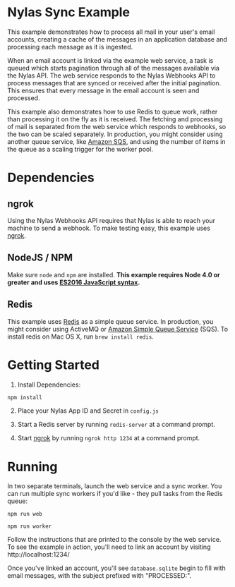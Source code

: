 # Nylas Sync Example

This example demonstrates how to process all mail in your user's email accounts,
creating a cache of the messages in an application database and processing each
message as it is ingested.

When an email account is linked via the example web service, a task is queued
which starts pagination through all of the messages available via the Nylas API.
The web service responds to the Nylas Webhooks API to process messages that
are synced or received after the initial pagination. This ensures that every
message in the email account is seen and processed.

This example also demonstrates how to use Redis to queue work, rather than processing
it on the fly as it is received. The fetching and processing of mail is separated
from the web service which responds to webhooks, so the two can be scaled separately.
In production, you might consider using another queue service, like [Amazon SQS](https://aws.amazon.com/sqs/), and 
using the number of items in the queue as a scaling trigger for the worker pool.

# Dependencies

## ngrok

Using the Nylas Webhooks API requires that Nylas is able to reach your machine
to send a webhook. To make testing easy, this example uses [ngrok](https://ngrok.com/).

## NodeJS / NPM

Make sure `node` and `npm` are installed. **This example requires Node 4.0 or greater and uses [ES2016 JavaScript syntax](https://babeljs.io/docs/learn-es2015/).**

## Redis

This example uses [Redis](http://redis.io/) as a simple queue service. In production, you might consider
using ActiveMQ or [Amazon Simple Queue Service]((https://aws.amazon.com/sqs/)) (SQS). To install redis on Mac OS X,
run `brew install redis`.

# Getting Started

1. Install Dependencies:

```bash
npm install
```

2. Place your Nylas App ID and Secret in `config.js`

3. Start a Redis server by running `redis-server` at a command prompt.

4. Start [ngrok](https://ngrok.com/) by running `ngrok http 1234` at a command prompt.

# Running

In two separate terminals, launch the web service and a sync worker. You can run
multiple sync workers if you'd like - they pull tasks from the Redis queue:

```
npm run web
```

```
npm run worker
```

Follow the instructions that are printed to the console by the web service. To
see the example in action, you'll need to link an account by visiting http://localhost:1234/

Once you've linked an account, you'll see `database.sqlite` begin to fill with
email messages, with the subject prefixed with "PROCESSED:".
